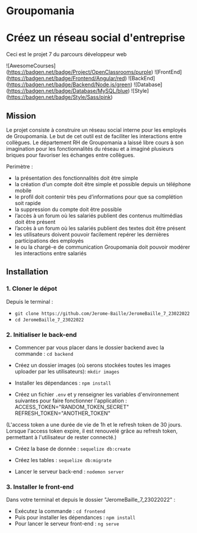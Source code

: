 # Groupomania
# Créez un réseau social d'entreprise
Ceci est le projet 7 du parcours développeur web


!\[AwesomeCourses\](https://badgen.net/badge/Project/OpenClassrooms/purple)
!\[FrontEnd\](https://badgen.net/badge/Frontend/Angular/red)
!\[BackEnd\](https://badgen.net/badge/Backend/Node.js/green)
!\[Database\](https://badgen.net/badge/Database/MySQL/blue)
!\[Style\](https://badgen.net/badge/Style/Sass/pink)


## Mission
Le projet consiste à construire un réseau social interne pour les employés de Groupomania. Le but de cet outil est de faciliter les interactions entre collègues. Le département RH de Groupomania a laissé libre cours à son imagination pour les fonctionnalités du réseau et a imaginé plusieurs briques pour favoriser les échanges entre collègues.

Perimètre :    
- la présentation des fonctionnalités doit être simple    
- la création d’un compte doit être simple et possible depuis un téléphone mobile
- le profil doit contenir très peu d’informations pour que sa complétion soit rapide
- la suppression du compte doit être possible
- l’accès à un forum où les salariés publient des contenus multimédias doit être présent
- l’accès à un forum où les salariés publient des textes doit être présent
- les utilisateurs doivent pouvoir facilement repérer les dernières participations des employés
- le ou la chargé-e de communication Groupomania doit pouvoir modérer les interactions entre salariés


## Installation
### 1. Cloner le dépot
Depuis le terminal :
- `git clone https://github.com/Jerome-Baille/JeromeBaille_7_23022022`
- `cd JeromeBaille_7_23022022`

### 2. Initialiser le back-end
- Commencer par vous placer dans le dossier backend avec la commande : `cd backend`
- Créez un dossier images (où serons stockées toutes les images uploader par les utilisateurs): `mkdir images`
- Installer les dépendances : `npm install` 

- Créez un fichier `.env` et y renseigner les variables d'environnement suivantes pour faire fonctionner l'application :
ACCESS_TOKEN="RANDOM_TOKEN_SECRET"
REFRESH_TOKEN="ANOTHER_TOKEN"

(L'access token a une durée de vie de 1h et le refresh token de 30 jours. Lorsque l'access token expire, il est renouvelé grâce au refresh token, permettant à l'utilisateur de rester connecté.)

- Créez la base de donnée : `sequelize db:create`
- Créez les tables : `sequelize db:migrate`

- Lancer le serveur back-end : `nodemon server` 


### 3. Installer le front-end
Dans votre terminal et depuis le dossier "JeromeBaille_7_23022022" :
- Exécutez la commande : `cd frontend`
- Puis pour installer les dépendances : `npm install`  
- Pour lancer le serveur front-end : `ng serve` 